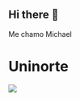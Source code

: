 ## Hi there 👋
Me  chamo Michael 
<h1>Uninorte</h1>
<img src="https://thaka.bing.com/th/id/OIP.G-w1oT3azn6nRoYD6lJNSAHaBc?w=324&h=68&c=7&r=0&o=5&pid=1.7">
<!--
**michaelsilvaqueiroz/michaelsilvaqueiroz** is a ✨ _special_ ✨ repository because its `README.md` (this file) appears on your GitHub profile.

Here are some ideas to get you started:

- 🔭 I’m currently working on ...
- 🌱 I’m currently learning ...
- 👯 I’m looking to collaborate on ...
- 🤔 I’m looking for help with ...
- 💬 Ask me about ...
- 📫 How to reach me: ...
- 😄 Pronouns: ...
- ⚡ Fun fact: ...
-->
